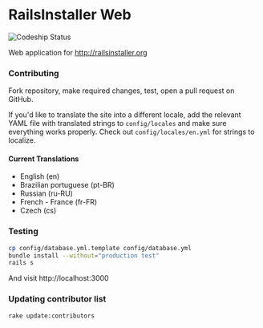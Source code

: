 # RailsInstaller Web

![Codeship Status](https://www.codeship.io/projects/cda693e0-f3e1-0130-c6a1-6e039e15cc73/status)

Web application for http://railsinstaller.org

### Contributing

Fork repository, make required changes, test, open a pull request on GitHub.

If you'd like to translate the site into a different locale, add the relevant
YAML file with translated strings to `config/locales` and make sure everything
works properly. Check out `config/locales/en.yml` for strings to localize.

#### Current Translations

- English (en)
- Brazilian portuguese (pt-BR)
- Russian (ru-RU)
- French - France (fr-FR)
- Czech (cs)

### Testing

```bash
cp config/database.yml.template config/database.yml
bundle install --without="production test"
rails s
```

And visit http://localhost:3000

### Updating contributor list

```bash
rake update:contributors
```

